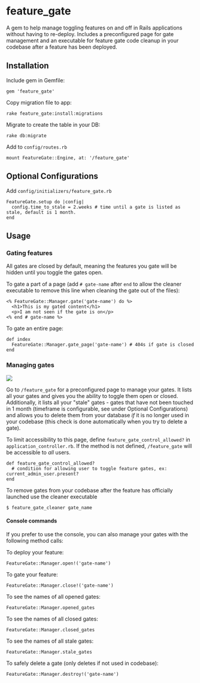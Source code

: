 # feature_gate

A gem to help manage toggling features on and off in Rails applications without having to re-deploy. Includes a preconfigured page for gate management and an executable for feature gate code cleanup in your codebase after a feature has been deployed.

## Installation

Include gem in Gemfile:

    gem 'feature_gate'

Copy migration file to app:

    rake feature_gate:install:migrations

Migrate to create the table in your DB:

    rake db:migrate

Add to `config/routes.rb`

    mount FeatureGate::Engine, at: '/feature_gate'

## Optional Configurations

Add `config/initializers/feature_gate.rb`

    FeatureGate.setup do |config|
      config.time_to_stale = 2.weeks # time until a gate is listed as stale, default is 1 month.
    end

## Usage

### Gating features

All gates are closed by default, meaning the features you gate will be hidden until you toggle the gates open.

To gate a part of a page (add `# gate-name` after `end` to allow the cleaner executable to remove this line when cleaning the gate out of the files):

    <% FeatureGate::Manager.gate('gate-name') do %>
      <h1>This is my gated content</h1>
      <p>I am not seen if the gate is on</p>
    <% end # gate-name %>

To gate an entire page:

    def index
      FeatureGate::Manager.gate_page('gate-name') # 404s if gate is closed
    end

### Managing gates

<img src="http://i.imgur.com/qo8zESV.png">

Go to `/feature_gate` for a preconfigured page to manage your gates. It lists all your gates and gives you the ability to toggle them open or closed. Additionally, it lists all your "stale" gates - gates that have not been touched in 1 month (timeframe is configurable, see under Optional Configurations) and allows you to delete them from your database *if* it is no longer used in your codebase (this check is done automatically when you try to delete a gate).


To limit accessibility to this page, define `feature_gate_control_allowed?` in `application_controller.rb`. If the method is not defined, `/feature_gate` will be accessible to <em>all</em> users.

    def feature_gate_control_allowed?
      # condition for allowing user to toggle feature gates, ex: current_admin_user.present?
    end

To remove gates from your codebase after the feature has officially launched use the cleaner executable

    $ feature_gate_cleaner gate_name

#### Console commands

If you prefer to use the console, you can also manage your gates with the following method calls:

To deploy your feature:

    FeatureGate::Manager.open!('gate-name')

To gate your feature:

    FeatureGate::Manager.close!('gate-name')

To see the names of all opened gates:

    FeatureGate::Manager.opened_gates

To see the names of all closed gates:

    FeatureGate::Manager.closed_gates

To see the names of all stale gates:

    FeatureGate::Manager.stale_gates

To safely delete a gate (only deletes if not used in codebase):

    FeatureGate::Manager.destroy!('gate-name')
